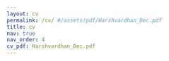 ```yaml
---
layout: cv
permalink: /cv/ #/assets/pdf/Harshvardhan_Dec.pdf
title: cv
nav: true
nav_order: 4
cv_pdf: Harshvardhan_Dec.pdf
---
```

